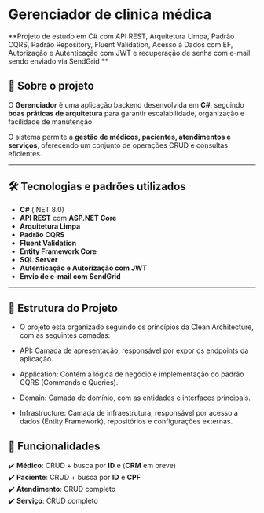 # Gerenciador de clinica médica

 **Projeto de estudo em C# com API REST, Arquitetura Limpa, Padrão CQRS, Padrão Repository, Fluent Validation, Acesso à Dados com EF, Autorização e Autenticação com JWT e recuperação de senha com e-mail sendo enviado via SendGrid **

## 📌 Sobre o projeto  
O **Gerenciador** é uma aplicação backend desenvolvida em **C#**, seguindo **boas práticas de arquitetura** para garantir escalabilidade, organização e facilidade de manutenção.  

O sistema permite a **gestão de médicos, pacientes, atendimentos e serviços**, oferecendo um conjunto de operações CRUD e consultas eficientes.  

---

## 🛠️ Tecnologias e padrões utilizados  

- **C#** (.NET 8.0)  
- **API REST** com **ASP.NET Core**
- **Arquitetura Limpa**  
- **Padrão CQRS**
- **Fluent Validation**  
- **Entity Framework Core**  
- **SQL Server**
- **Autenticação e Autorização com JWT**
- **Envio de e-mail com SendGrid**  



---

## 📂 Estrutura do Projeto  

- O projeto está organizado seguindo os princípios da Clean Architecture, com as seguintes camadas:

- API: Camada de apresentação, responsável por expor os endpoints da aplicação.

- Application: Contém a lógica de negócio e implementação do padrão CQRS (Commands e Queries).

- Domain: Camada de domínio, com as entidades e interfaces principais.

 - Infrastructure: Camada de infraestrutura, responsável por acesso a dados (Entity Framework), repositórios e configurações externas.

 ## 🔧 Funcionalidades  

✔️ **Médico**: CRUD + busca por **ID** e (**CRM** em breve)  
✔️ **Paciente**: CRUD + busca por **ID** e **CPF**  
✔️ **Atendimento**: CRUD completo  
✔️ **Serviço**: CRUD completo  

